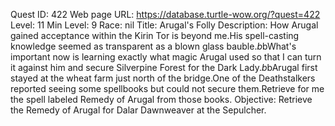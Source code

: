 Quest ID: 422
Web page URL: https://database.turtle-wow.org/?quest=422
Level: 11
Min Level: 9
Race: nil
Title: Arugal's Folly
Description: How Arugal gained acceptance within the Kirin Tor is beyond me.His spell-casting knowledge seemed as transparent as a blown glass bauble.$b$bWhat's important now is learning exactly what magic Arugal used so that I can turn it against him and secure Silverpine Forest for the Dark Lady.$b$bArugal first stayed at the wheat farm just north of the bridge.One of the Deathstalkers reported seeing some spellbooks but could not secure them.Retrieve for me the spell labeled Remedy of Arugal from those books.
Objective: Retrieve the Remedy of Arugal for Dalar Dawnweaver at the Sepulcher.
